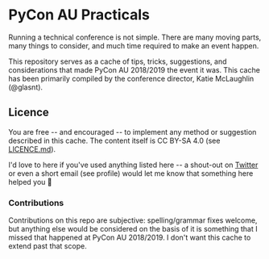 # PyCon AU Practicals

Running a technical conference is not simple. There are many moving parts, many things to consider, and much time required to make an event happen. 

This repository serves as a cache of tips, tricks, suggestions, and considerations that made PyCon AU 2018/2019 the event it was. This cache has been primarily compiled by the conference director, Katie McLaughlin (@glasnt). 

## Licence

You are free -- and encouraged -- to implement any method or suggestion described in this cache. The content itself is CC BY-SA 4.0 (see [LICENCE.md](LICENCE.md)).

I'd love to here if you've used anything listed here -- a shout-out on [Twitter](https://twitter.com/glasnt) or even a short email (see profile) would let me know that something here helped you 💜

### Contributions

Contributions on this repo are subjective: spelling/grammar fixes welcome, but anything else would be considered on the basis of it is something that I missed that happened at PyCon AU 2018/2019. I don't want this cache to extend past that scope. 
